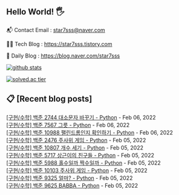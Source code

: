 ## Hello World! 🖐

📬 Contact Email : star7sss@naver.com

👨‍💻 Tech Blog : https://star7sss.tistory.com

🤪 Daily Blog : https://blog.naver.com/star7sss

[![github stats](https://github-readme-stats.vercel.app/api?username=jangThang&show_icons=true&hide_border=False)](https://star7sss.tistory.com)

[![solved.ac tier](http://mazassumnida.wtf/api/v2/generate_badge?boj=star7sss)](https://solved.ac/star7sss)

## 📋 [Recent blog posts]
[[구현/수학] 백준 2744 대소문자 바꾸기 - Python](https://star7sss.tistory.com/99) - Feb 06, 2022<br>
[[구현/수학] 백준 7567 그릇 - Python](https://star7sss.tistory.com/98) - Feb 06, 2022<br>
[[구현/수학] 백준 10988 팰린드롬인지 확인하기 - Python](https://star7sss.tistory.com/97) - Feb 06, 2022<br>
[[구현/수학] 백준 2476 주사위 게임 - Python](https://star7sss.tistory.com/96) - Feb 05, 2022<br>
[[구현/수학] 백준 10807 개수 세기 - Python](https://star7sss.tistory.com/95) - Feb 05, 2022<br>
[[구현/수학] 백준 5717 상근이의 친구들 - Python](https://star7sss.tistory.com/94) - Feb 05, 2022<br>
[[구현/수학] 백준 5988 홀수일까 짝수일까 - Python](https://star7sss.tistory.com/93) - Feb 05, 2022<br>
[[구현/수학] 백준 10103 주사위 게임 - Python](https://star7sss.tistory.com/92) - Feb 05, 2022<br>
[[구현/수학] 백준 9325 얼마? - Python](https://star7sss.tistory.com/91) - Feb 05, 2022<br>
[[구현/수학] 백준 9625 BABBA - Python](https://star7sss.tistory.com/90) - Feb 05, 2022<br>
